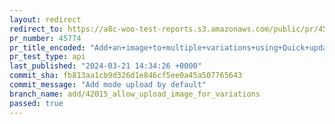 ```yaml
---
layout: redirect
redirect_to: https://a8c-woo-test-reports.s3.amazonaws.com/public/pr/45774/api/index.html
pr_number: 45774
pr_title_encoded: "Add+an+image+to+multiple+variations+using+Quick+updates"
pr_test_type: api
last_published: "2024-03-21 14:34:26 +0000"
commit_sha: fb813aa1cb9d326d1e846cf5ee0a45a507765643
commit_message: "Add mode upload by default"
branch_name: add/42015_allow_upload_image_for_variations
passed: true
---
```

